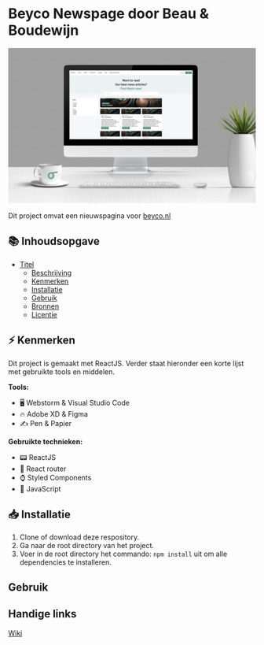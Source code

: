 # Beyco Newspage door Beau & Boudewijn
![Mockup met gedesignede articles page](assets/mockup_articles.jpg)

Dit project omvat een nieuwspagina voor [beyco.nl](https://beyco.nl)

## 📚 Inhoudsopgave

- [Titel](#titel)
  * [Beschrijving](#beschrijving)
  * [Kenmerken](#kenmerken)
  * [Installatie](#installatie)
  * [Gebruik](#gebruik)
  * [Bronnen](#bronnen)
  * [Licentie](#licentie)

## ⚡ Kenmerken

Dit project is gemaakt met ReactJS. Verder staat hieronder een korte lijst met gebruikte tools en middelen.

**Tools:**

- 🖥️ Webstorm & Visual Studio Code
- 🔥 Adobe XD & Figma
- ✍ Pen & Papier

**Gebruikte technieken:**

- 📟 ReactJS
- 📍 React router
- ⌚ Styled Components
- 📲 JavaScript

## 📥 Installatie

1. Clone of download deze respository.
2. Ga naar de root directory van het project.
3. Voer in de root directory het commando: `npm install` uit om alle dependencies te installeren.

## Gebruik

## Handige links

[Wiki](https://github.com/beaupd/chippr-beyco-newspage/wiki)
